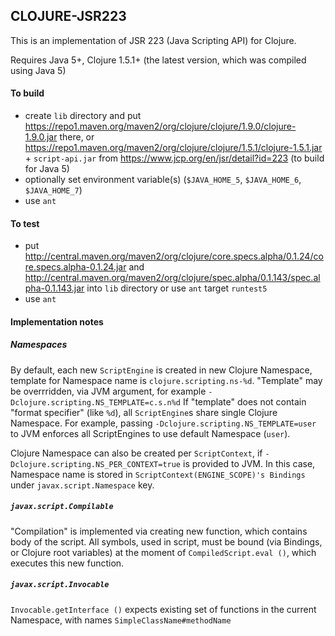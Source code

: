 ## CLOJURE-JSR223

This is an implementation of JSR 223 (Java Scripting API) for Clojure.

Requires Java 5+, Clojure 1.5.1+ (the latest version, which was compiled using Java 5)

#### To build
- create `lib` directory and put https://repo1.maven.org/maven2/org/clojure/clojure/1.9.0/clojure-1.9.0.jar there,
  or https://repo1.maven.org/maven2/org/clojure/clojure/1.5.1/clojure-1.5.1.jar + `script-api.jar` from https://www.jcp.org/en/jsr/detail?id=223 (to build for Java 5)
- optionally set environment variable(s) (`$JAVA_HOME_5`, `$JAVA_HOME_6`, `$JAVA_HOME_7`)
- use `ant`

#### To test
- put http://central.maven.org/maven2/org/clojure/core.specs.alpha/0.1.24/core.specs.alpha-0.1.24.jar and http://central.maven.org/maven2/org/clojure/spec.alpha/0.1.143/spec.alpha-0.1.143.jar into `lib` directory
  or use `ant` target `runtest5`
- use `ant`

#### Implementation notes

##### Namespaces

By default, each new `ScriptEngine` is created in new Clojure Namespace, template for Namespace name is `clojure.scripting.ns-%d`.
"Template" may be overrridden, via JVM argument, for example `-Dclojure.scripting.NS_TEMPLATE=c.s.n%d`
If "template" does not contain "format specifier" (like `%d`), all `ScriptEngine`s share single Clojure Namespace.
For example, passing `-Dclojure.scripting.NS_TEMPLATE=user` to JVM enforces all ScriptEngines to use default Namespace (`user`).

Clojure Namespace can also be created per `ScriptContext`, if `-Dclojure.scripting.NS_PER_CONTEXT=true` is provided to JVM.
In this case, Namespace name is stored in `ScriptContext(ENGINE_SCOPE)'s Bindings` under `javax.script.Namespace` key.

##### `javax.script.Compilable`

"Compilation" is implemented via creating new function, which contains body of the script. 
All symbols, used in script, must be bound (via Bindings, or Clojure root variables) at the moment of `CompiledScript.eval ()`, which executes this new function.

##### `javax.script.Invocable`

`Invocable.getInterface ()` expects existing set of functions in the current Namespace, with names `SimpleClassName#methodName`
